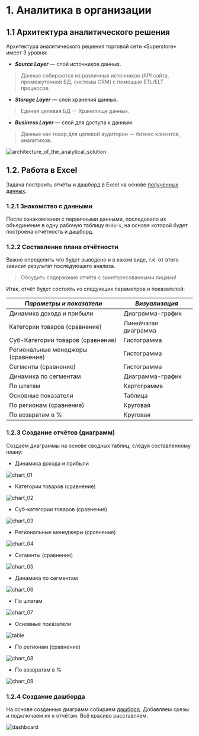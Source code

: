 # 1. Аналитика в организации
## 1.1 Архитектура аналитического решения
Архитектура аналитического решения торговой сети «Superstore» имеет 3 уровня:
- ***Source Layer*** — слой источников данных. 
> Данные собираются из различных источников (API сайта, промежуточной БД, системы CRM) с помощью ETL/ELT процессов.
- ***Storage Layer*** — слой хранения данных.
> Единая целевая БД — Хранилище данных.
- ***Business Layer*** — слой для доступа к данным.
> Данные как товар для целевой аудитории — бизнес клиентов, аналитиков.

![architecture_of_the_analytical_solution](https://github.com/user-attachments/assets/c2425495-5def-4f4a-a0b2-9939bbd8094e)

## 1.2. Работа в Excel
Задача построить отчёты и дашборд в Excel на основе [полученных данных](https://github.com/user-attachments/files/16646274/Sample.-.Superstore.xls).

### 1.2.1 Знакомство с данными
После ознакомления с первичными данными, последовало их объединение в одну рабочую таблицу `Orders`, на основе которой будет построена отчётность и дашборд.

### 1.2.2 Составление плана отчётности
Важно определить что будет выведено и в каком виде, т.к. от этого зависит результат последующего анализа.

> Обсудить содержание отчёта с заинтересованными лицами!

Итак, отчёт будет состоять из следующих параметров и показателей:

|***Параметры и показатели***|***Визуализация***|
|---|---|
|Динамика дохода и прибыли|Диаграмма-график|
|Категории товаров (сравнение)|Линейчатая диаграмма|
|Суб-Категории товаров (сравнение)|Гистограмма|
|Региональные менеджеры (сравнение)|Гистограмма|
|Сегменты (сравнение)|Гистограмма|
|Динамика по сегментам|Диаграмма-график|
|По штатам|Картограмма|
|Основные показатели|Таблица|
|По регионам (сравнение)|Круговая|
|По возвратам в %|Круговая|

### 1.2.3 Создание отчётов (диаграмм)
Создаём диаграммы на основе сводных таблиц, следуя составленному плану:
- Динамика дохода и прибыли

![chart_01](https://github.com/user-attachments/assets/5688af7e-ae06-4458-ac2b-ba3305eb660b)


- Категории товаров (сравнение)

![chart_02](https://github.com/user-attachments/assets/249dd7bb-cbc2-4fb9-a8b9-b0bd334c62a7)


- Суб-категории товаров (сравнение)

![chart_03](https://github.com/user-attachments/assets/d83cbd47-52ff-44e8-b880-b61a8b58b836)


- Региональные менеджеры (сравнение)

![chart_04](https://github.com/user-attachments/assets/80022dfe-3216-4184-94e8-d2dd79cf656e)


- Сегменты (сравнение)

![chart_05](https://github.com/user-attachments/assets/98531d04-f016-4b41-bd3c-f356904a0fd1)


- Динамика по сегментам

![chart_06](https://github.com/user-attachments/assets/2c2445d7-3b9e-4c57-976b-17e342f39832)


- По штатам

![chart_07](https://github.com/user-attachments/assets/15178539-6528-4ee2-a888-da359aa96f7b)


- Основные показатели

![table](https://github.com/user-attachments/assets/73d57297-5bab-4b06-95d8-c421f7c47b7f)


- По регионам  (сравнение)

![chart_08](https://github.com/user-attachments/assets/e1c2fc2d-4a9c-450c-ae1c-20ba94b60dba)


- По возвратам в %

![chart_09](https://github.com/user-attachments/assets/4d77abd9-645c-4677-ab88-aeb0c60d033a)


### 1.2.4 Создание дашборда
На основе созданных диаграмм собираем [дашборд](https://github.com/adrianhel/datalearn/tree/main/DE-101/Module1/data/superstore/dashboard.xlsx). Добавляем срезы и подключаем их к отчётам. Всё красиво расставляем.

![dashboard](https://github.com/user-attachments/assets/747ad279-8618-4c1d-8512-62e2fdb1cc6c)
